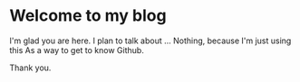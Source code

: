 # Welcome to my blog

I'm glad you are here. I plan to talk about ...
Nothing, because I'm just using this
As a way to get to know Github.

Thank you.
